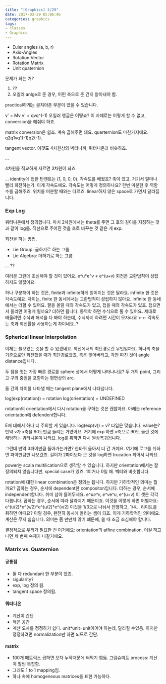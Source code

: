 ```yaml
---
title: "[Graphics] 3/29"
date: 2017-03-29 05:06:46
categories: graphics
tags:
- classes
- Graphics
---
```

* Euler angles (a, b, r)
* Axis-Angles
* Rotation Vector
* Rotation Matrix
* Unit quaternion

문제가 되는 거?

1. ??
1. 오일러 anlge로 준 경우, 어떤 축으로 준 건지 알아내야 함.

practical하게는 골치아픈 부분이 있을 수 있습니다.
<!-- more -->

v' = Mv
v' = qvq^(-1)
오일러 앵글은 어떻죠?
이 자체로는 어떻게 할 수 없고, conversion을 해줘야 하죠.

matrix conversion은 쉽죠.
계속 곱해주면 돼요.
quarternion도 마찬가지에요.
q2q1vq1(-1)q2(-1).

tangent vector.
이것도 4차원상의 벡터니까, 쿼터니온과 비슷하죠.

...

4차원을 직교하게 자르면 3차원이 되죠.

...
identity에 접한 탄젠트는 (1, 0, 0, 0).
각속도를 배웠죠?
축이 있고, 거기서 얼마나 빨리 회전하는가.
이게 각속도에요.
각속도는 어떻게 정의하나요?
한번 미분한 후 역함수를 곱해주죠.
위치를 미분할 때와는 다르죠.
linear하지 않은 space로 가면서 달라집니다.

### Exp Log
쿼터니온에서 정의합니다.
마치 2차원에서는 theta를 주면 그 호의 길이를 지칭하는 것과 같이 log를.
직선으로 주어진 것을 호로 바꾸는 것 같은 게 exp.

회전을 하는 방법.
* Lie Group: 곱하기로 하는 그룹
* Lie Algebra: 더하기로 하는 그룹

... ??

여러분 그런데 조심해야 할 것이 있어요.
e^u*e^v ≠ e^(u+v)
회전은 교환법칙이 성립하지도 않잖아요.

하나 구분해야 하는 것은, finite과 infinite하게 얻어지는 것은 달라요.
infinite 한 것은 각속도예요.
차이는,
finite 한 동네에서는 교환법칙이 성립하지 않아요.
infinite 한 동네에서는 더할 수 있어요.
팔을 올릴 때의 각속도가 있고, 접을 때의 각속도가 있죠.
접으면서 올리면 어떻게 될까요?
더하면 됩니다.
동역학 하면 수식으로 풀 수 있어요.
제대로 배울려면 수식과 해석을 다 봐야 하는데,
수식까지 하려면 시간이 모자라요 ㅠㅠ
각속도는 축과 회전률을 사용하는게 차이네요..?


### Spherical linear Interpolation
이제는 쓸모있는 것을 할 수 있겠네요.
회전에서의 최단경로란 무엇일까요.
하나의 축을 기준으로만 회전했을 때가 최단경로겠죠.
축은 잊어버리고, 각만 따진 것이 angle distance입니다.

두 점을 잇는 가장 빠른 경로를 sphere 상에서 어떻게 나타나나요?
두 개의 point, 그리고 구의 중점을 포함하는 평면상의 arc.

둘 간의 차이를 나타낼 때는 tangent plane에서 나타냅니다.

log(exp(rotation)) = rotation
log(orientation) = UNDEFINED

rotation의 orientation에서 다시 rotation을 구하는 것은 괜찮아요.
아래는 reference orientation에 defendent합니다.

E에 대해서 하나 더 주의할 게 있습니다.
log(exp(v)) = v?
타입은 맞습니다.
value는?
만약 v가 x축을 90도만큼 돌리는 거였어요.
거기에 exp 하면 x축으로 90도 돌린 것에 해당하는 쿼터니온이 나와요.
log를 취하면 다시 원상복귀됩니다.

그런데 만약 3파이만큼 돌아가는거면?
한바퀴 돌아서 더 간 거예요.
여기에 로그를 취하면 파이만큼만 나오겠죠.
길이가 2파이보다 큰 것을 log하면 trucation 되어서 나와요.

power는 scala multilication으로 생각할 수 있습니다.
하지만 orientation에서는 잘 정의되지 않습니다만, special case가 있죠.
1이거나 0일 때.
벡터와 비슷합니다.

rotation에 대한 linear combination은 정의는 됩니다.
하지만 기하학적인 의미는 뭘까요?
곱하는 경우, 순서에 dependent한 compositon입니다.
더하는 경우, 순서에 independent합니다.
취미 삼아 들어두세요.
e^u*e^v, e^v*e^u, e^(u+v)
이 셋은 각각 다릅니다.
곱하는 경우, 순서에 따라 달라지기 때문이죠.
이것을 이렇게 하면 어떨까요:
e^(u/2)*e^(v/2)*e^(u/2)*e^(v/2)
이것을 1/3으로 나눠서 진행하고, 1/4... 리미트를 취하면 어때요?
이럴 경우, 완전히 동시에 돌리는 셈이 되죠.
이게 기하학적인 의미에요.
계산은 무지 쉽습니다.
의미는 좀 만만치 않기 떄문에, 쓸 때 조금 조심해야 합니다.

결정적으로 우리가 필요한 건 이거에요: orientation의 affine combination.
이걸 하고 나면 세 번째 숙제가 나갈거에요.

### Matrix vs. Quaternion
#### 공통점
* 둘 다 redundant 한 부분이 있죠.
* sigularity?
* exp, log 정의 됨.
* tangent space 정의됨.
#### 쿼터니온
* 계산이 간단
* 적은 공간
* 계산 오차를 정정하기 쉽다. unit*unit=unit이어야 하는데, 달라질 수있음.
하지만 정정하려면 normalization만 하면 되므로 간단.
#### matrix
* 100개 매트릭스 곱하면 오차 누적때문에 써먹기 힘듦.
그람슈미트 process: 계산이 훨씬 복잡함.
* 그래도 1 to 1 mapping임.
* 하나 속에 homogeneous matrices를 표현 가능하다.


